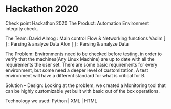 # Hackathon 2020
Check point Hackathon 2020
The Product: Automation Environment integrity check.

The Team: 
David Almog : Main control Flow & Networking functions
Vadim [   ] : Parsing & analyze Data
Alon  [   ] : Parsing & analyze Data

The Problem:
Environments need to be checked before testing, in order to verify 
that the machines(Any Linux Machine) are up to date with all the 
requirements the user set.
There are some basic requirements for every environment, but some 
need a deeper level of customization, A test environment will have 
a different standard for what is critical for B.

Solution – Design: 
Looking at the problem, we created a Monitoring tool that can be highly 
customizable yet built with basic out of the box operations.
    
Technology we used:
Python | XML | HTML 
 

 
 


